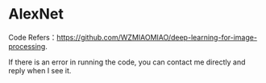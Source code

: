 # AlexNet
Code Refers：https://github.com/WZMIAOMIAO/deep-learning-for-image-processing.


If there is an error in running the code, you can contact me directly and reply when I see it.
